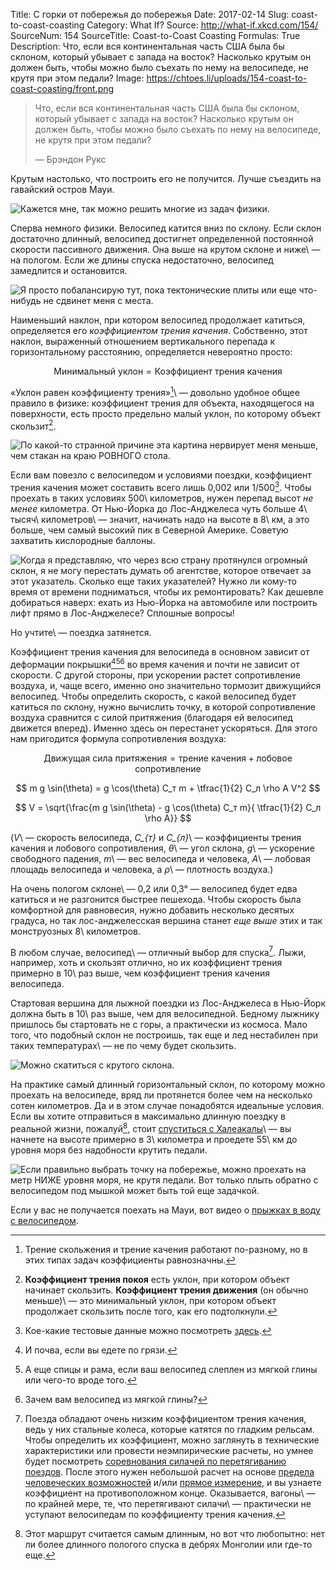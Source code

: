 Title: С горки от побережья до побережья
Date: 2017-02-14
Slug: coast-to-coast-coasting
Category: What If?
Source: http://what-if.xkcd.com/154/
SourceNum: 154
SourceTitle: Coast-to-Coast Coasting
Formulas: True
Description: Что, если вся континентальная часть США была бы склоном, который убывает с запада на восток? Насколько крутым он должен быть, чтобы можно было съехать по нему на велосипеде, не крутя при этом педали?
Image: https://chtoes.li/uploads/154-coast-to-coast-coasting/front.png

> Что, если вся континентальная часть США была бы склоном, который убывает с запада на восток? Насколько крутым он должен быть, чтобы можно было съехать по нему на велосипеде, не крутя при этом педали?
>
> — Брэндон Рукс

Крутым настолько, что построить его не получится. Лучше съездить на гавайский остров Мауи.

![](/uploads/154-coast-to-coast-coasting/maui.png "Кажется мне, так можно решить многие из задач физики.")

Сперва немного физики. Велосипед катится вниз по склону. Если склон достаточно длинный, велосипед достигнет определенной постоянной скорости пассивного движения. Она выше на крутом склоне и ниже\ — на пологом. Если же длины спуска недостаточно, велосипед замедлится и остановится.

![](/uploads/154-coast-to-coast-coasting/slopes_ru.png "Я просто побалансирую тут, пока тектонические плиты или еще что-нибудь не сдвинет меня с места.")

Наименьший наклон, при котором велосипед продолжает катиться, определяется его *коэффициентом трения качения*. Собственно, этот наклон, выраженный отношением вертикального перепада к горизонтальному расстоянию, определяется невероятно просто:

$$ \text{Минимальный уклон} = \text{Коэффициент трения качения} $$

«Уклон равен коэффициенту трения»[^1]\ — довольно удобное общее правило в физике: коэффициент трения для объекта, находящегося на поверхности, есть просто предельно малый уклон, по которому объект скользит[^2].

[^1]: Трение скольжения и трение качения работают по-разному, но в этих типах задач коэффициенты равнозначны.

[^2]: **Коэффициент трения покоя** есть уклон, при котором объект начинает скользить. **Коэффициент трения движения** (он обычно меньше)\ — это минимальный уклон, при котором объект продолжает скользить после того, как его подтолкнули.

![](/uploads/154-coast-to-coast-coasting/tangent_ru.png "По какой-то странной причине эта картина нервирует меня меньше, чем стакан на краю РОВНОГО стола.")

Если вам повезло с велосипедом и условиями поездки, коэффициент трения качения может составить всего лишь 0,002 или 1/500[^3]. Чтобы проехать в таких условиях 500\ километров, нужен перепад высот *не менее* километра. От Нью-Йорка до Лос-Анджелеса чуть больше 4\ тысяч\ километров\ — значит, начинать надо на высоте в 8\ км, а это больше, чем самый высокий пик в Северной Америке. Советую захватить кислородные баллоны.

[^3]: Кое-какие тестовые данные можно посмотреть [здесь][1].

![](/uploads/154-coast-to-coast-coasting/distance_ru.png "Когда я представляю, что через всю страну протянулся огромный склон, я не могу перестать думать об агентстве, которое отвечает за этот указатель. Сколько еще таких указателей? Нужно ли кому-то время от времени подниматься, чтобы их ремонтировать? Как дешевле добираться наверх: ехать из Нью-Йорка на автомобиле или построить лифт прямо в Лос-Анджелесе? Сплошные вопросы!")

Но учтите\ — поездка затянется.

Коэффициент трения качения для велосипеда в основном зависит от деформации покрышки[^4]​[^5]​[^6] во время качения и почти не зависит от скорости. С другой стороны, при ускорении растет сопротивление воздуха, и, чаще всего, именно оно значительно тормозит движущийся велосипед. Чтобы определить скорость, с какой велосипед будет катиться по склону, нужно вычислить точку, в которой сопротивление воздуха сравнится с силой притяжения (благодаря ей велосипед движется вперед). Именно здесь он перестанет ускоряться. Для этого нам пригодится формула сопротивления воздуха:

[^4]: И почва, если вы едете по грязи.

[^5]: А еще спицы и рама, если ваш велосипед слеплен из мягкой глины или чего-то вроде того.

[^6]: Зачем вам велосипед из мягкой глины?

$$ \text{Движущая сила притяжения} = \text{трение качения} + \text{лобовое сопротивление} $$

$$ m g \sin(\theta) = g \cos(\theta) C_т m + \tfrac{1}{2} C_л \rho A V^2 $$

$$ V = \sqrt{\frac{m g \sin(\theta) - g \cos(\theta) C_т m}{ \tfrac{1}{2} C_л \rho A}} $$

(*V*\ — скорость велосипеда, *C_{т}* и *C_{л}*\ — коэффициенты трения качения и лобового сопротивления, *θ*\ — угол склона, *g*\ — ускорение свободного падения, *m*\ — вес велосипеда и человека, *A*\ — лобовая площадь велосипеда и человека, а *ρ*\ — плотность воздуха.)

На очень пологом склоне\ — 0,2 или 0,3° — велосипед будет едва катиться и не разгонится быстрее пешехода. Чтобы скорость была комфортной для равновесия, нужно добавить несколько десятых градуса, но так лос-анджелесская вершина станет *еще выше* этих и так монструозных 8\ километров.

В любом случае, велосипед\ — отличный выбор для спуска[^7]. Лыжи, например, хоть и скользят отлично, но их коэффициент трения примерно в 10\ раз выше, чем коэффициент трения качения велосипеда.

[^7]: Поезда обладают очень низким коэффициентом трения качения, ведь у них стальные колеса, которые катятся по гладким рельсам. Чтобы определить их коэффициент, можно заглянуть в технические характеристики или провести неэмпирические расчеты, но умнее будет посмотреть [соревнования силачей по перетягиванию поездов][2]. После этого нужен небольшой расчет на основе [предела человеческих возможностей][3] и/или [прямое измерение][4], и вы узнаете коэффициент на противоположном конце. Оказывается, вагоны\ — по крайней мере, те, что перетягивают силачи\ — практически не уступают велосипедам по коэффициенту трения качения.

Стартовая вершина для лыжной поездки из Лос-Анджелеса в Нью-Йорк должна быть в 10\ раз выше, чем для велосипедной. Бедному лыжнику пришлось бы стартовать не с горы, а практически из космоса. Мало того, что подобный склон не построишь, так еще и лед нестабилен при таких температурах\ — не по чему будет скользить.

![](/uploads/154-coast-to-coast-coasting/skiing_ru.png "Можно скатиться с крутого склона.")

На практике самый длинный горизонтальный склон, по которому можно проехать на велосипеде, вряд ли протянется более чем на несколько сотен километров. Да и в этом случае понадобятся идеальные условия. Если вы хотите отправиться в максимально длинную поездку в реальной жизни, пожалуй[^8], стоит [спуститься с Халеакалы][5]\ — вы начнете на высоте примерно в 3\ километра и проедете 55\ км до уровня моря без надобности крутить педали.

[^8]: Этот маршрут считается самым длинным, но вот что любопытно: нет ли более длинного пологого спуска в дебрях Монголии или где-то еще.

![](/uploads/154-coast-to-coast-coasting/beach_ru.png "Если правильно выбрать точку на побережье, можно проехать на метр НИЖЕ уровня моря, не крутя педали. Вот только плыть обратно с велосипедом под мышкой может быть той еще задачкой.")

Если у вас не получается поехать на Мауи, вот видео о [прыжках в воду с велосипедом][6].

[1]: http://biketechreview.com/tires/rolling-resistance/475-roller-data "Данные по качению (англ.) | BikeTechReview"

[2]: https://www.youtube.com/watch?v=Nzl5UoO3AL0 "Силач Максюта Вячеслав тащит за собой 360 тонн | YouTube"

[3]: https://www.youtube.com/watch?v=tT8fcJvWLnw "Эдди Холл — тяга 500 кг | YouTube"

[4]: https://www.youtube.com/watch?v=xfyKkOOr4_8 "Transducer Techniques. Измерение сверхчеловеческой силы с помощью датчиков нагрузки (англ.) | YouTube"

[5]: https://www.google.com/search?q=спуск%20велосипед%20Халеакала "спуск велосипед Халеакала | Поиск в Google"

[6]: https://www.google.com/search?q=прыжки%20на%20велосипеде%20в%20воду&tbm=vid "прыжки на велосипеде в воду | Поиск в Google"
